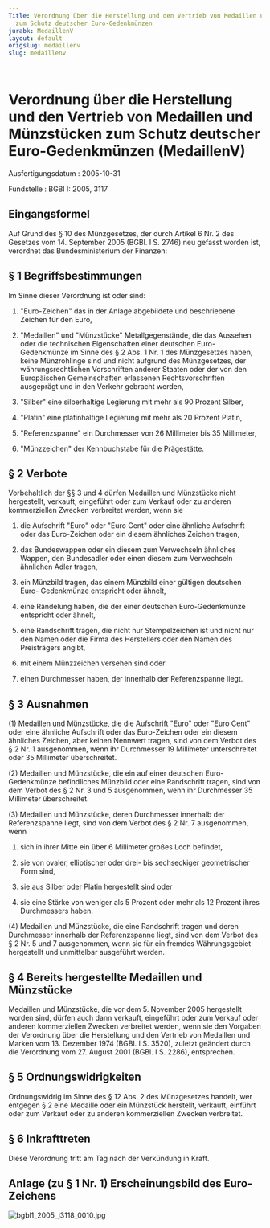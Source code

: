 ```yaml
---
Title: Verordnung über die Herstellung und den Vertrieb von Medaillen und Münzstücken
  zum Schutz deutscher Euro-Gedenkmünzen
jurabk: MedaillenV
layout: default
origslug: medaillenv
slug: medaillenv

---
```


# Verordnung über die Herstellung und den Vertrieb von Medaillen und Münzstücken zum Schutz deutscher Euro-Gedenkmünzen (MedaillenV)

Ausfertigungsdatum
:   2005-10-31

Fundstelle
:   BGBl I: 2005, 3117

## Eingangsformel

Auf Grund des § 10 des Münzgesetzes, der durch Artikel 6 Nr. 2 des
Gesetzes vom 14. September 2005 (BGBl. I S. 2746) neu gefasst worden
ist, verordnet das Bundesministerium der Finanzen:

## § 1 Begriffsbestimmungen

Im Sinne dieser Verordnung ist oder sind:

1.  "Euro-Zeichen" das in der Anlage abgebildete und beschriebene Zeichen
    für den Euro,


2.  "Medaillen" und "Münzstücke" Metallgegenstände, die das Aussehen oder
    die technischen Eigenschaften einer deutschen Euro-Gedenkmünze im
    Sinne des § 2 Abs. 1 Nr. 1 des Münzgesetzes haben, keine Münzrohlinge
    sind und nicht aufgrund des Münzgesetzes, der währungsrechtlichen
    Vorschriften anderer Staaten oder der von den Europäischen
    Gemeinschaften erlassenen Rechtsvorschriften ausgeprägt und in den
    Verkehr gebracht werden,


3.  "Silber" eine silberhaltige Legierung mit mehr als 90 Prozent Silber,


4.  "Platin" eine platinhaltige Legierung mit mehr als 20 Prozent Platin,


5.  "Referenzspanne" ein Durchmesser von 26 Millimeter bis 35 Millimeter,


6.  "Münzzeichen" der Kennbuchstabe für die Prägestätte.

## § 2 Verbote

Vorbehaltlich der §§ 3 und 4 dürfen Medaillen und Münzstücke nicht
hergestellt, verkauft, eingeführt oder zum Verkauf oder zu anderen
kommerziellen Zwecken verbreitet werden, wenn sie

1.  die Aufschrift "Euro" oder "Euro Cent" oder eine ähnliche Aufschrift
    oder das Euro-Zeichen oder ein diesem ähnliches Zeichen tragen,


2.  das Bundeswappen oder ein diesem zum Verwechseln ähnliches Wappen, den
    Bundesadler oder einen diesem zum Verwechseln ähnlichen Adler tragen,


3.  ein Münzbild tragen, das einem Münzbild einer gültigen deutschen Euro-
    Gedenkmünze entspricht oder ähnelt,


4.  eine Rändelung haben, die der einer deutschen Euro-Gedenkmünze
    entspricht oder ähnelt,


5.  eine Randschrift tragen, die nicht nur Stempelzeichen ist und nicht
    nur den Namen oder die Firma des Herstellers oder den Namen des
    Preisträgers angibt,


6.  mit einem Münzzeichen versehen sind oder


7.  einen Durchmesser haben, der innerhalb der Referenzspanne liegt.

## § 3 Ausnahmen

(1) Medaillen und Münzstücke, die die Aufschrift "Euro" oder "Euro
Cent" oder eine ähnliche Aufschrift oder das Euro-Zeichen oder ein
diesem ähnliches Zeichen, aber keinen Nennwert tragen, sind von dem
Verbot des § 2 Nr. 1 ausgenommen, wenn ihr Durchmesser 19 Millimeter
unterschreitet oder 35 Millimeter überschreitet.

(2) Medaillen und Münzstücke, die ein auf einer deutschen Euro-
Gedenkmünze befindliches Münzbild oder eine Randschrift tragen, sind
von dem Verbot des § 2 Nr. 3 und 5 ausgenommen, wenn ihr Durchmesser
35 Millimeter überschreitet.

(3) Medaillen und Münzstücke, deren Durchmesser innerhalb der
Referenzspanne liegt, sind von dem Verbot des § 2 Nr. 7 ausgenommen,
wenn

1.  sich in ihrer Mitte ein über 6 Millimeter großes Loch befindet,


2.  sie von ovaler, elliptischer oder drei- bis sechseckiger geometrischer
    Form sind,


3.  sie aus Silber oder Platin hergestellt sind oder


4.  sie eine Stärke von weniger als 5 Prozent oder mehr als 12 Prozent
    ihres Durchmessers haben.




(4) Medaillen und Münzstücke, die eine Randschrift tragen und deren
Durchmesser innerhalb der Referenzspanne liegt, sind von dem Verbot
des § 2 Nr. 5 und 7 ausgenommen, wenn sie für ein fremdes
Währungsgebiet hergestellt und unmittelbar ausgeführt werden.

## § 4 Bereits hergestellte Medaillen und Münzstücke

Medaillen und Münzstücke, die vor dem 5. November 2005 hergestellt
worden sind, dürfen auch dann verkauft, eingeführt oder zum Verkauf
oder anderen kommerziellen Zwecken verbreitet werden, wenn sie den
Vorgaben der Verordnung über die Herstellung und den Vertrieb von
Medaillen und Marken vom 13. Dezember 1974 (BGBl. I S. 3520), zuletzt
geändert durch die Verordnung vom 27. August 2001 (BGBl. I S. 2286),
entsprechen.

## § 5 Ordnungswidrigkeiten

Ordnungswidrig im Sinne des § 12 Abs. 2 des Münzgesetzes handelt, wer
entgegen § 2 eine Medaille oder ein Münzstück herstellt, verkauft,
einführt oder zum Verkauf oder zu anderen kommerziellen Zwecken
verbreitet.

## § 6 Inkrafttreten

Diese Verordnung tritt am Tag nach der Verkündung in Kraft.

## Anlage (zu § 1 Nr. 1) Erscheinungsbild des Euro-Zeichens

![bgbl1_2005_j3118_0010.jpg](bgbl1_2005_j3118_0010.jpg)
